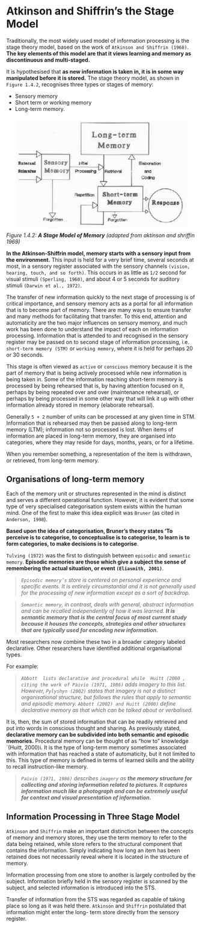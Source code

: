 # Atkinson and Shiffrin’s the Stage Model
Traditionally, the most widely used model of information processing is the stage theory model, based on the work of `Atkinson and Shiffrin (1968)`.
**The key elements of this model are that it views learning and memory as discontinuous and multi-staged.**

It is hypothesised that **as new information is taken in, it is in some way manipulated before it is stored.** The stage theory model, as shown
in `Figure 1.4.2`, recognises three types or stages of memory:
- Sensory memory
- Short term or working memory
- Long-term memory.

![Figure 1.4.2: A Stage Model of Memory (adapted from aktinson and shriffin 1969)](../images/stage-model-of-memory-figur-1.4.2.png)
*Figure 1.4.2: **A Stage Model of Memory** (adapted from aktinson and shriffin 1969)*

**In the Atkinson-Shiffrin model, memory starts with a sensory input from the environment.** This input is held for a very brief time, several
seconds at most, in a sensory register associated with the sensory channels `(vision, hearing, touch, and so forth)`. This occurs in as little
as `1/2` second for visual stimuli `(Sperling, 1960)`, and about 4 or 5 seconds for auditory stimuli `(Darwin et al., 1972)`.

The transfer of new information quickly to the next stage of processing is of critical importance, and sensory memory acts as a portal for all
information that is to become part of memory. There are many ways to ensure transfer and many methods for facilitating that transfer. To this
end, attention and automaticity are the two major influences on sensory memory, and much work has been done to understand the impact of each on
information processing. Information that is attended to and recognised in the sensory register may be passed on to second stage of information
processing, i.e. `short-term memory (STM)` or `working memory`, where it is held for perhaps 20 or 30 seconds.

This stage is often viewed as `active` or `conscious` memory because it is the part of memory that is being actively processed while new information
is being taken in. Some of the information reaching short-term memory is processed by being rehearsed that is, by having attention focused on it,
perhaps by being repeated over and over (maintenance rehearsal), or perhaps by being processed in some other way that will link it up with other
information already stored in memory (elaborate rehearsal).

Generally `5 + 2` number of units can be processed at any given time in STM. Information that is rehearsed may then be passed along to long-term
memory (LTM); information not so processed is lost. When items of information are placed in long-term memory, they are organised into categories,
where they may reside for days, months, years, or for a lifetime.

When you remember something, a representation of the item is withdrawn, or retrieved, from long-term memory.

## Organisations of long-term memory
Each of the memory unit or structures represented in the mind is distinct and serves a different operational function. However, it is evident
that some type of very specialised categorisation system exists within the human mind. One of the first to make this idea explicit was `Bruner`
(as cited in `Anderson, 1998`).

**Based upon the idea of categorisation, Bruner’s theory states ‘To perceive is to categorise, to conceptualise is to categorise, to learn is
to form categories, to make decisions is to categorise**.

`Tulving (1972)` was the first to distinguish between `episodic` and `semantic memory`. **Episodic memories are those which give a subject the
sense of remembering the actual situation, or event `(Eliasmith, 2001)`**.

> *`Episodic memory’s` store is centered on personal experience and specific events. It is entirely circumstantial and it is not generally used
> for the processing of new information except as a sort of backdrop.*

> *`Semantic memory`, in contrast, deals with general, abstract information and can be recalled independently of how it was learned.
> **It is semantic memory that is the central focus of most current study because it houses the concepts, strategies and other structures that are
> typically used for encoding new information.***

Most researchers now combine these two in a broader category labeled declarative. Other researchers have identified additional organisational types.

For example:

> *`Abbott  lists declarative and procedural while  Huitt (2000 , citing the work of Paivio (1971, 1986)` adds imagery to this list.
> However, `Pylyshyn (2002)` states that imagery is not a distinct organisational structure, but follows the rules that apply to semantic
> and episodic memory. `Abbott (2002) and Huitt (2000)` define declarative memory as that which can be talked about or verbalised*.

It is, then, the sum of stored information that can be readily retrieved and put into words in conscious thought and sharing. As previously stated,
**declarative memory can be subdivided into both semantic and episodic memories.** Procedural memory can be thought of as “how to” knowledge
`(Huitt, 2000)i. It is the type of long-term memory sometimes associated with information that has reached a state of automaticity, but it not
limited to this. This type of memory is defined in terms of learned skills and the ability to recall instruction-like memory.

> *`Paivio (1971, 1986)` describes `imagery` as **the memory structure for collecting and storing information related to pictures.
> It captures information much like a photograph and can be extremely useful for context and visual presentation of information.***

## Information Processing in Three Stage Model
`Atkinson` and `Shiffrin` make an important distinction between the concepts of memory and memory stores, they use the term memory to refer to
the data being retained, while store refers to the structural component that contains the information. Simply indicating how long an item has
been retained does not necessarily reveal where it is located in the structure of memory.

Information processing from one store to another is largely controlled by the subject. Information briefly held in the sensory register is
scanned by the subject, and selected information is introduced into the STS.

Transfer of information from the STS was regarded as capable of taking place so long as it was held there.
`Atkinson` and `Shiffrin` postulated that information might enter the long- term store directly from the sensory register.

